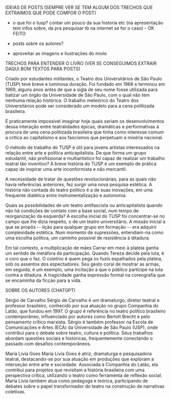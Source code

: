 
IDEIAS DE POSTS (SEMPRE VER SE TEM ALGUM DOS TRECHOS QUE EXTRAIMOS QUE PODE COMPOR O POST)

- o que foi o tusp? contar um pouco da sua historia etc (na apresentação tem infos sobre, da pra pesquisar tb na internet se for o caso) - OK FEITO

- posts sobre os autores?


- aproveitar as imagens e ilustrações do miolo


TRECHOS PARA ENTENDER O LIVRO (VER SE CONSEGUIMOS EXTRAIR DAQUI BOM TEXTOS PARA POSTS)

Criado por estudantes militantes, o Teatro dos Universitários de São Paulo (TUSP) teve breve e luminosa duração. Foi fundado em 1966 e terminou em 1969, alguns anos antes de que a sigla de seu nome fosse utilizada para batizar um órgão da Universidade de São Paulo, com o qual não tem nenhuma relação histórica. O trabalho meteórico do Teatro dos Universitários pode ser considerado um modelo para a cena politizada brasileira.

É praticamente impossível imaginar hoje quais seriam os desenvolvimentos dessa interação entre teatralidades épicas, dramáticas e performativas à procura de uma cena politizada brasileira que tinha como interesse comum a crítica ao capitalismo e aos fascismos que perpetuam a miséria nacional.

O método de trabalho do TUSP é útil para jovens artistas interessados na relação entre arte e política anticapitalista. De que forma um grupo estudantil, não profissional e multiartístico foi capaz de realizar um trabalho teatral tão inventivo? A breve história do TUSP é um exemplo de prática capaz de inspirar uma arte inconformista e não mercantil.

A necessidade de tratar de questões revolucionárias, para as quais não havia referências anteriores, fez surgir uma nova pesquisa estética. A história não contada do teatro político é a de suas inovações, em uma frequente dialética entre instrumentalização e autonomia.

Quais as possibilidades de um teatro antifascista ou anticapitalista quando não há condições de contato com a base social, num tempo de reorganização da esquerda? A escolha inicial do TUSP foi concentrar-se no campo que lhe dizia respeito, o de um teatro universitário. A missão inicial a que se propôs -- lição para qualquer grupo em formação -- era adquirir complexidade estética. Num momento de supressões, entendiam-na como uma escolha política, um caminho possível de resistência à ditadura.

Em tal contexto, a multiplicação de mães Carrar em meio à plateia
ganha um sentido de metáfora da participação. Quando Tereza decide pela
luta, é o coro que o faz. O coletivo é quem pega os fuzis espalhados
pela plateia, sob os assentos dos espectadores. Seu gesto coral de
mostrar as armas, em seguida, é um exemplo, uma incitação a que o
público participe na luta contra a ditadura. A tragicidade ganha
expressão formal na coreografia que se encaminha da ficção para a vida.


SOBRE OS AUTORES (CHATGPT)

Sérgio de Carvalho
Sérgio de Carvalho é um dramaturgo, diretor teatral e professor brasileiro, conhecido por sua atuação no grupo Companhia do Latão, que fundou em 1997. O grupo é referência no teatro político brasileiro contemporâneo, influenciado por autores como Bertolt Brecht e pelo pensamento crítico marxista. Sérgio é também professor na Escola de Comunicações e Artes (ECA) da Universidade de São Paulo (USP), onde contribui para o debate sobre teatro, cultura e política. Seus trabalhos abordam questões sociais e históricas, frequentemente conectando o passado com desafios contemporâneos.

Maria Livia Goes
Maria Livia Goes é atriz, dramaturga e pesquisadora teatral, destacando-se por sua atuação em produções que exploram a interseção entre arte e sociedade. Associada à Companhia do Latão, ela contribui para projetos que revisitam a história brasileira com uma perspectiva crítica, utilizando o teatro como ferramenta de reflexão social. Maria Livia também atua como pedagoga e teórica, participando de debates sobre o papel transformador do teatro na construção de narrativas coletivas.